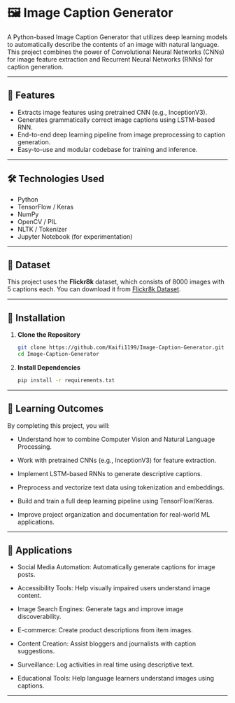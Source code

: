 # 🖼️ Image Caption Generator

A Python-based Image Caption Generator that utilizes deep learning models to automatically describe the contents of an image with natural language. This project combines the power of Convolutional Neural Networks (CNNs) for image feature extraction and Recurrent Neural Networks (RNNs) for caption generation.

---

## 🚀 Features

- Extracts image features using pretrained CNN (e.g., InceptionV3).
- Generates grammatically correct image captions using LSTM-based RNN.
- End-to-end deep learning pipeline from image preprocessing to caption generation.
- Easy-to-use and modular codebase for training and inference.

---

## 🛠️ Technologies Used

- Python
- TensorFlow / Keras
- NumPy
- OpenCV / PIL
- NLTK / Tokenizer
- Jupyter Notebook (for experimentation)

---

## 🧪 Dataset

This project uses the **Flickr8k** dataset, which consists of 8000 images with 5 captions each. You can download it from [Flickr8k Dataset](https://www.kaggle.com/datasets/adityajn105/flickr8k).

---

## 🔧 Installation

1. **Clone the Repository**
   ```bash
   git clone https://github.com/Kaifi1199/Image-Caption-Generator.git
   cd Image-Caption-Generator

2. **Install Dependencies**
   ```bash
   pip install -r requirements.txt

---

## 🎯 Learning Outcomes
By completing this project, you will:

- Understand how to combine Computer Vision and Natural Language Processing.

- Work with pretrained CNNs (e.g., InceptionV3) for feature extraction.

- Implement LSTM-based RNNs to generate descriptive captions.

- Preprocess and vectorize text data using tokenization and embeddings.

- Build and train a full deep learning pipeline using TensorFlow/Keras.

- Improve project organization and documentation for real-world ML applications.

---

## 🚀 Applications
- Social Media Automation: Automatically generate captions for image posts.

- Accessibility Tools: Help visually impaired users understand image content.

- Image Search Engines: Generate tags and improve image discoverability.

- E-commerce: Create product descriptions from item images.

- Content Creation: Assist bloggers and journalists with caption suggestions.

- Surveillance: Log activities in real time using descriptive text.

- Educational Tools: Help language learners understand images using captions.

---



